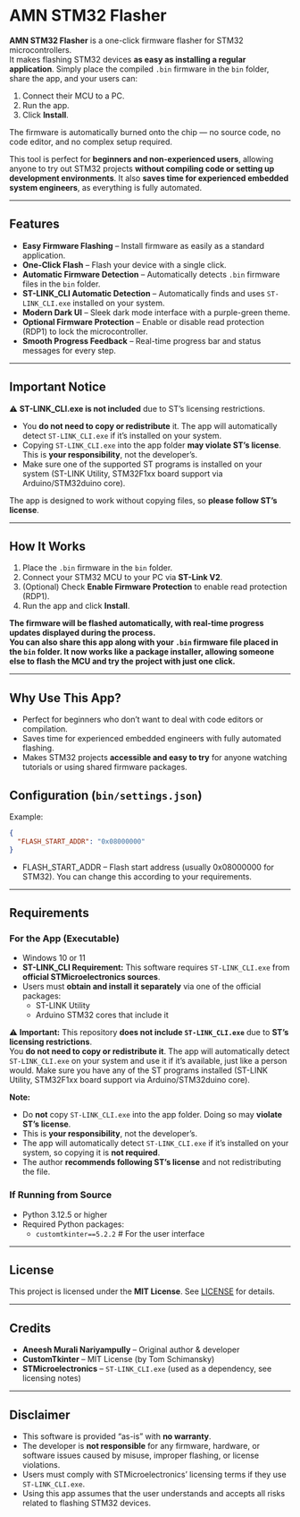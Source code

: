 # AMN STM32 Flasher

**AMN STM32 Flasher** is a one-click firmware flasher for STM32 microcontrollers.  
It makes flashing STM32 devices **as easy as installing a regular application**. Simply place the compiled `.bin` firmware in the `bin` folder, share the app, and your users can:

1. Connect their MCU to a PC.  
2. Run the app.  
3. Click **Install**.  

The firmware is automatically burned onto the chip — no source code, no code editor, and no complex setup required.  

This tool is perfect for **beginners and non-experienced users**, allowing anyone to try out STM32 projects **without compiling code or setting up development environments**. It also **saves time for experienced embedded system engineers**, as everything is fully automated.

---

## Features

- **Easy Firmware Flashing** – Install firmware as easily as a standard application.  
- **One-Click Flash** – Flash your device with a single click.  
- **Automatic Firmware Detection** – Automatically detects `.bin` firmware files in the `bin` folder.  
- **ST-LINK_CLI Automatic Detection** – Automatically finds and uses `ST-LINK_CLI.exe` installed on your system.  
- **Modern Dark UI** – Sleek dark mode interface with a purple-green theme.  
- **Optional Firmware Protection** – Enable or disable read protection (RDP1) to lock the microcontroller.  
- **Smooth Progress Feedback** – Real-time progress bar and status messages for every step.

---

## Important Notice

⚠️ **ST-LINK_CLI.exe is not included** due to ST’s licensing restrictions.  

- You **do not need to copy or redistribute** it. The app will automatically detect `ST-LINK_CLI.exe` if it’s installed on your system.  
- Copying `ST-LINK_CLI.exe` into the app folder **may violate ST’s license**. This is **your responsibility**, not the developer’s.  
- Make sure one of the supported ST programs is installed on your system (ST-LINK Utility, STM32F1xx board support via Arduino/STM32duino core).  

The app is designed to work without copying files, so **please follow ST’s license**.  

---

## How It Works

1. Place the `.bin` firmware in the `bin` folder.  
2. Connect your STM32 MCU to your PC via **ST-Link V2**.  
3. (Optional) Check **Enable Firmware Protection** to enable read protection (RDP1).  
4. Run the app and click **Install**.  

**The firmware will be flashed automatically, with real-time progress updates displayed during the process.  
You can also share this app along with your `.bin` firmware file placed in the `bin` folder. It now works like a **package installer**, allowing someone else to flash the MCU and try the project with just one click.**


---

## Why Use This App?

- Perfect for beginners who don’t want to deal with code editors or compilation.  
- Saves time for experienced embedded engineers with fully automated flashing.  
- Makes STM32 projects **accessible and easy to try** for anyone watching tutorials or using shared firmware packages.


## Configuration (`bin/settings.json`)

Example:

```json
{
  "FLASH_START_ADDR": "0x08000000"
}
```
- FLASH_START_ADDR – Flash start address (usually 0x08000000 for STM32). You can change this according to your requirements.

---

## Requirements

### For the App (Executable)

- Windows 10 or 11  
- **ST-LINK_CLI Requirement:** This software requires `ST-LINK_CLI.exe` from **official STMicroelectronics sources**.  
- Users must **obtain and install it separately** via one of the official packages:  
  - ST-LINK Utility  
  - Arduino STM32 cores that include it  

⚠️ **Important:** This repository **does not include `ST-LINK_CLI.exe`** due to **ST’s licensing restrictions**.  
You **do not need to copy or redistribute it**. The app will automatically detect `ST-LINK_CLI.exe` on your system and use it if it’s available, just like a person would. Make sure you have any of the ST programs installed (ST-LINK Utility, STM32F1xx board support via Arduino/STM32duino core).  

**Note:**  
- Do **not** copy `ST-LINK_CLI.exe` into the app folder. Doing so may **violate ST’s license**.  
- This is **your responsibility**, not the developer’s.  
- The app will automatically detect `ST-LINK_CLI.exe` if it’s installed on your system, so copying it is **not required**.  
- The author **recommends following ST’s license** and not redistributing the file.



### If Running from Source

- Python 3.12.5 or higher  
- Required Python packages:  
  - `customtkinter==5.2.2`  # For the user interface  


---

## License

This project is licensed under the **MIT License**. See [LICENSE](LICENSE) for details.  


---

## Credits

- **Aneesh Murali Nariyampully** – Original author & developer  
- **CustomTkinter**  – MIT License (by Tom Schimansky)
- **STMicroelectronics** – `ST-LINK_CLI.exe` (used as a dependency, see licensing notes)  

---

## Disclaimer

- This software is provided “as-is” with **no warranty**.  
- The developer is **not responsible** for any firmware, hardware, or software issues caused by misuse, improper flashing, or license violations.  
- Users must comply with STMicroelectronics’ licensing terms if they use `ST-LINK_CLI.exe`.  
- Using this app assumes that the user understands and accepts all risks related to flashing STM32 devices.
